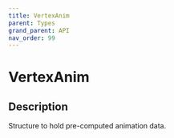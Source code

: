 ```yaml
---
title: VertexAnim
parent: Types
grand_parent: API
nav_order: 99
---
```


# VertexAnim

## Description

Structure to hold pre-computed animation data.
